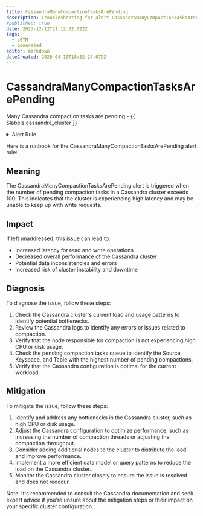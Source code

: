 ```yaml
---
title: CassandraManyCompactionTasksArePending
description: Troubleshooting for alert CassandraManyCompactionTasksArePending
#published: true
date: 2023-12-12T21:12:32.022Z
tags: 
  - LGTM
  - generated
editor: markdown
dateCreated: 2020-04-10T18:32:27.079Z
---
```


# CassandraManyCompactionTasksArePending

Many Cassandra compaction tasks are pending - {{ $labels.cassandra_cluster }}

<details>
  <summary>Alert Rule</summary>

{{% rule "cassandra/instaclustr-cassandra-exporter.yml" "CassandraManyCompactionTasksArePending" %}}

{{% comment %}}

```yaml
alert: CassandraManyCompactionTasksArePending
expr: cassandra_table_estimated_pending_compactions > 100
for: 0m
labels:
    severity: warning
annotations:
    summary: Cassandra many compaction tasks are pending (instance {{ $labels.instance }})
    description: |-
        Many Cassandra compaction tasks are pending - {{ $labels.cassandra_cluster }}
          VALUE = {{ $value }}
          LABELS = {{ $labels }}
    runbook: https://github.com/srerun/prometheus-alerts/blob/main/content/runbooks/instaclustr-cassandra-exporter/CassandraManyCompactionTasksArePending.md

```

{{% /comment %}}

</details>


Here is a runbook for the CassandraManyCompactionTasksArePending alert rule:

## Meaning

The CassandraManyCompactionTasksArePending alert is triggered when the number of pending compaction tasks in a Cassandra cluster exceeds 100. This indicates that the cluster is experiencing high latency and may be unable to keep up with write requests.

## Impact

If left unaddressed, this issue can lead to:

* Increased latency for read and write operations
* Decreased overall performance of the Cassandra cluster
* Potential data inconsistencies and errors
* Increased risk of cluster instability and downtime

## Diagnosis

To diagnose the issue, follow these steps:

1. Check the Cassandra cluster's current load and usage patterns to identify potential bottlenecks.
2. Review the Cassandra logs to identify any errors or issues related to compaction.
3. Verify that the node responsible for compaction is not experiencing high CPU or disk usage.
4. Check the pending compaction tasks queue to identify the Source, Keyspace, and Table with the highest number of pending compactions.
5. Verify that the Cassandra configuration is optimal for the current workload.

## Mitigation

To mitigate the issue, follow these steps:

1. Identify and address any bottlenecks in the Cassandra cluster, such as high CPU or disk usage.
2. Adjust the Cassandra configuration to optimize performance, such as increasing the number of compaction threads or adjusting the compaction throughput.
3. Consider adding additional nodes to the cluster to distribute the load and improve performance.
4. Implement a more efficient data model or query patterns to reduce the load on the Cassandra cluster.
5. Monitor the Cassandra cluster closely to ensure the issue is resolved and does not reoccur.

Note: It's recommended to consult the Cassandra documentation and seek expert advice if you're unsure about the mitigation steps or their impact on your specific cluster configuration.